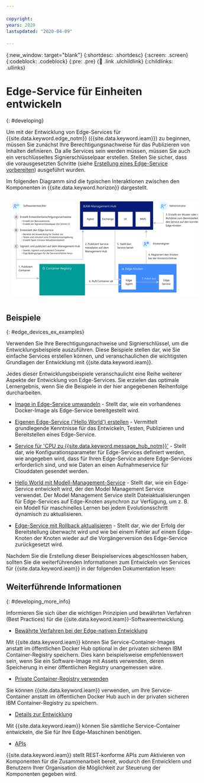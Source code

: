 ```yaml
---

copyright:
years: 2020
lastupdated: "2020-04-09"

---
```


{:new_window: target="blank"}
{:shortdesc: .shortdesc}
{:screen: .screen}
{:codeblock: .codeblock}
{:pre: .pre}
{:child: .link .ulchildlink}
{:childlinks: .ullinks}

# Edge-Service für Einheiten entwickeln
{: #developing}

Um mit der Entwicklung von Edge-Services für {{site.data.keyword.edge_notm}} ({{site.data.keyword.ieam}}) zu beginnen, müssen Sie zunächst Ihre Berechtigungsnachweise für das Publizieren von Inhalten definieren. Da alle Services sein werden müssen, müssen Sie auch ein verschlüsseltes Signierschlüsselpaar erstellen. Stellen Sie sicher, dass die vorausgesetzten Schritte (siehe [Erstellung eines Edge-Service vorbereiten](service_containers.md)) ausgeführt wurden.

Im folgenden Diagramm sind die typischen Interaktionen zwischen den Komponenten in {{site.data.keyword.horizon}} dargestellt.

<img src="../images/edge/03a_Developing_edge_service_for_device.svg" style="margin: 3%" alt="Edge-Einheiten"> 

## Beispiele
{: #edge_devices_ex_examples}

Verwenden Sie Ihre Berechtigungsnachweise und Signierschlüssel, um die Entwicklungsbeispiele auszuführen. Diese Beispiele stellen dar, wie Sie einfache Services erstellen können, und veranschaulichen die wichtigsten Grundlagen der Entwicklung mit {{site.data.keyword.ieam}}.

Jedes dieser Entwicklungsbeispiele veranschaulicht eine Reihe weiterer Aspekte der Entwicklung von Edge-Services. Sie erzielen das optimale Lernergebnis, wenn Sie die Beispiele in der hier angegebenen Reihenfolge durcharbeiten.

* [Image in Edge-Service umwandeln](transform_image.md) - Stellt dar, wie ein vorhandenes Docker-Image als Edge-Service bereitgestellt wird.

* [Eigenen Edge-Service ('Hello World') erstellen](developingstart_example.md) - Vermittelt grundlegende Kenntnisse für das Entwickeln, Testen, Publizieren und Bereitstellen eines Edge-Service.

* [Service für 'CPU zu {{site.data.keyword.message_hub_notm}}'](cpu_msg_example.md) - Stellt dar, wie Konfigurationsparameter für Edge-Services definiert werden, wie angegeben wird, dass für Ihren Edge-Service andere Edge-Services erforderlich sind, und wie Daten an einen Aufnahmeservice für Clouddaten gesendet werden.

* [Hello World mit Modell-Management-Service](model_management_system.md) - Stellt dar, wie ein Edge-Service entwickelt wird, der den Model Management Service verwendet. Der Model Management Service stellt Dateiaktualisierungen für Edge-Services auf Edge-Knoten asynchron zur Verfügung, um z. B. ein Modell für maschinelles Lernen bei jedem Evolutionsschritt dynamisch zu aktualisieren.

* [Edge-Service mit Rollback aktualisieren](../using_edge_services/service_rollbacks.md) - Stellt dar, wie der Erfolg der Bereitstellung überwacht wird und wie bei einem Fehler auf einem Edge-Knoten der Knoten wieder auf die Vorgängerversion des Edge-Service zurückgesetzt wird.

Nachdem Sie die Erstellung dieser Beispielservices abgeschlossen haben, sollten Sie die weiterführenden Informationen zum Entwickeln von Services für {{site.data.keyword.ieam}} in der folgenden Dokumentation lesen:

## Weiterführende Informationen
{: #developing_more_info}

Informieren Sie sich über die wichtigen Prinzipien und bewährten Verfahren (Best Practices) für die {{site.data.keyword.ieam}}-Softwareentwicklung.

* [Bewährte Verfahren bei der Edge-nativen Entwicklung](best_practices.md)

Mit {{site.data.keyword.ieam}} können Sie Service-Container-Images anstatt im öffentlichen Docker Hub optional in der privaten sicheren IBM Container-Registry speichern. Dies kann beispielsweise empfehlenswert sein, wenn Sie ein Software-Image mit Assets verwenden, deren Speicherung in einer öffentlichen Registry unangemessen wäre.

* [Private Container-Registry verwenden](container_registry.md)

Sie können {{site.data.keyword.ieam}} verwenden, um Ihre Service-Container anstatt im öffentlichen Docker Hub auch in der privaten sicheren IBM Container-Registry zu speichern.

* [Details zur Entwicklung](developing_details.md)

Mit {{site.data.keyword.ieam}} können Sie sämtliche Service-Container entwickeln, die Sie für Ihre Edge-Maschinen benötigen.

* [APIs](../api/edge_rest_apis.md)

{{site.data.keyword.ieam}} stellt REST-konforme APIs zum Aktivieren von Komponenten für die Zusammenarbeit bereit, wodurch den Entwicklern und Benutzern Ihrer Organisation die Möglichkeit zur Steuerung der Komponenten gegeben wird.
